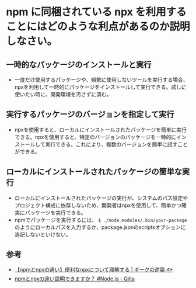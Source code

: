 # npm に同梱されている npx を利用することにはどのような利点があるのか説明しなさい。
## 一時的なパッケージのインストールと実行
* 一度だけ使用するパッケージや、頻繁に使用しないツールを実行する場合、npxを利用して一時的にパッケージをインストールして実行できる。試しに使いたい時に、開発環境を汚さずに済む。

## 実行するパッケージのバージョンを指定して実行
* npxを使用すると、ローカルにインストールされたパッケージを簡単に実行できる。npxを使用すると、特定のバージョンのパッケージを一時的にインストールして実行できる。これにより、複数のバージョンを簡単に試すことができる。

## ローカルにインストールされたパッケージの簡単な実行
* ローカルにインストールされたパッケージの実行が、システムのパス設定やプロジェクト構成に依存しないため、開発者はnpxを使用して、簡単かつ確実にパッケージを実行できる。
* npmでパッケージを実行するには、 `$ ./node_modules/.bin/your-package` のようにローカルパスを入力するか、package.jsonのscriptsオプションに追記しないといけない。


## 参考
* [【npmとnpxの違い】便利なnpxについて理解する \| ギークの逆襲 🐟](https://www.geeklibrary.jp/counter-attack/npx/)
* [npmとnpxの違い説明できますか？ \#Node\.js \- Qiita](https://qiita.com/kohta9521/items/ee3ed4a2360add80ad79)

